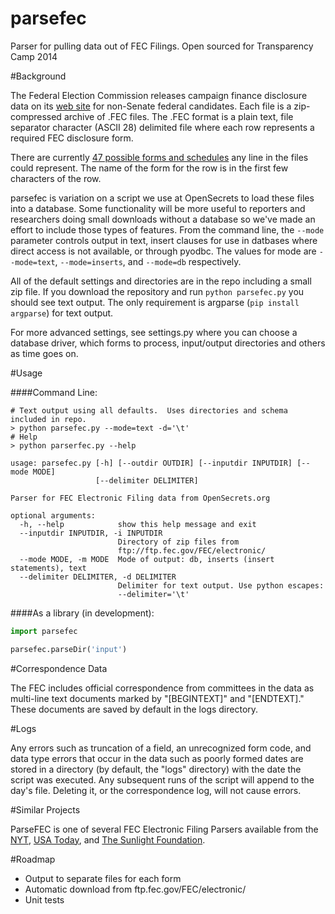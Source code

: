 parsefec
========

Parser for pulling data out of FEC Filings.  Open sourced for Transparency Camp 2014


#Background

The Federal Election Commission releases campaign finance disclosure data on its [web site](http://www.fec.gov/finance/disclosure/ftpefile.shtml) for non-Senate federal candidates.  Each file is a zip-compressed archive of .FEC files.  The .FEC format is a plain text, file separator character (ASCII 28) delimited file where each row represents a required FEC disclosure form.  

There are currently [47 possible forms and schedules](http://www.fec.gov/info/forms.shtml) any line in the files could represent.  The name of the form for the row is in the first few characters of the row.  

parsefec is variation on a script we use at OpenSecrets to load these files into a database.  Some functionality will be more useful to reporters and researchers doing small downloads without a database so we've made an effort to include those types of features.  From the command line, the ```--mode``` parameter controls output in text, insert clauses for use in datbases where direct access is not available, or through pyodbc.  The values for mode are ```--mode=text```, ```--mode=inserts```, and ```--mode=db``` respectively.

All of the default settings and directories are in the repo including a small zip file.  If you download the repository and run ```python parsefec.py``` you should see text output.  The only requirement is argparse (```pip install argparse```) for text output.  

For more advanced settings, see settings.py where you can choose a database driver, which forms to process, input/output directories and others as time goes on.


#Usage

####Command Line:

    # Text output using all defaults.  Uses directories and schema included in repo.
    > python parsefec.py --mode=text -d='\t'
    # Help
    > python parserfec.py --help
    
```
usage: parsefec.py [-h] [--outdir OUTDIR] [--inputdir INPUTDIR] [--mode MODE]
                   [--delimiter DELIMITER]

Parser for FEC Electronic Filing data from OpenSecrets.org

optional arguments:
  -h, --help            show this help message and exit
  --inputdir INPUTDIR, -i INPUTDIR
                        Directory of zip files from
                        ftp://ftp.fec.gov/FEC/electronic/
  --mode MODE, -m MODE  Mode of output: db, inserts (insert statements), text
  --delimiter DELIMITER, -d DELIMITER
                        Delimiter for text output. Use python escapes:
                        --delimiter='\t'
```



####As a library (in development):

```python
import parsefec

parsefec.parseDir('input')

```

#Correspondence Data

The FEC includes official correspondence from committees in the data as multi-line text documents marked by "[BEGINTEXT]" and "[ENDTEXT]."  These documents are saved by default in the logs directory.

#Logs

Any errors such as truncation of a field, an unrecognized form code, and data type errors that occur in the data such as poorly formed dates are stored in a directory (by default, the "logs" directory) with the date the script was executed.  Any subsequent runs of the script will append to the day's file.  Deleting it, or the correspondence log, will not cause errors.

#Similar Projects

ParseFEC is one of several FEC Electronic Filing Parsers available from the [NYT](https://github.com/NYTimes/Fech), [USA Today](https://github.com/cschnaars/FEC-Scraper), and [The Sunlight Foundation](https://github.com/jsfenfen/read_FEC).


#Roadmap

* Output to separate files for each form
* Automatic download from ftp.fec.gov/FEC/electronic/
* Unit tests







